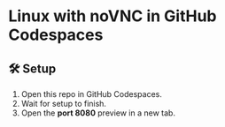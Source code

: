 # Linux with noVNC in GitHub Codespaces

## 🛠 Setup
1. Open this repo in GitHub Codespaces.
2. Wait for setup to finish.
3. Open the **port 8080** preview in a new tab.
